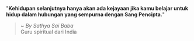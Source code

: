 "**Kehidupan selanjutnya hanya akan ada kejayaan jika kamu belajar untuk hidup dalam hubungan yang sempurna dengan Sang Pencipta.**"

> ~ _By Sathya Sai Baba_  
Guru spiritual dari India
